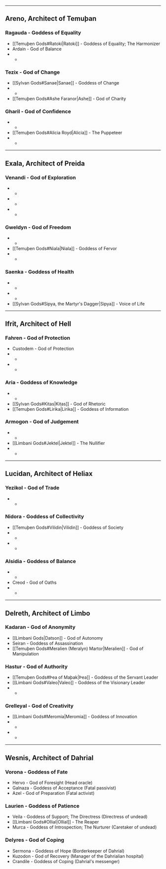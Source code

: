 - - -
## Areno, Architect of Temuþan

### Ragauda - Goddess of Equality

- [[Temuþen Gods#Ratoki|Ratoki]] - Goddess of Equality; The Harmonizer
- Ardain - God of Balance
- -
### Tezix - God of Change

- [[Sylvan Gods#Sanae|Sanae]] - Goddess of Change
- -
- [[Temuþen Gods#Ashe Faranor|Ashe]] - God of Charity
### Gharil - God of Confidence

- -
- [[Temuþen Gods#Alicia Royd|Alicia]] - The Puppeteer
- -
- - -
## Exala, Architect of Preida
### Venandi - God of Exploration

- -
- -
- -
### Gweldyn - God of Freedom

- -
- [[Temuþen Gods#Niala|Niala]] - Goddess of Fervor
- -
### Saenka - Goddess of Health

- -
- -
- [[Sylvan Gods#Sipya, the Martyr's Dagger|Sipya]] - Voice of Life
- - -
## Ifrit, Architect of Hell

### Fahren - God of Protection

- Custodem - God of Protection
- -
- -
### Aria - Goddess of Knowledge

- -
- [[Sylvan Gods#Kitas|Kitas]] - God of Rhetoric
- [[Temuþen Gods#Lirika|Lirika]] - Goddess of Information
### Armogon - God of Judgement

- -
- [[Limbani Gods#Jektel|Jektel]] - The Nullifier
- -
- - -
## Lucidan, Architect of Heliax

### Yezikol - God of Trade

- -

### Nidora - Goddess of Collectivity

- [[Temuþen Gods#Vilidin|Vilidin]] - Goddess of Society
- -
- -
### Alsidia - Goddess of Balance

- -
- Creod - God of Oaths
- -
- - -
## Delreth, Architect of Limbo

### Kadaran - God of Anonymity

- [[Limbani Gods|Datson]] - God of Autonomy
- Seiran - Goddess of Assassination
- [[Temuþen Gods#Meralien (Meralyn) Martor|Meralien]] - God of Manipulation

### Hastur - God of Authority

- [[Temuþen Gods#Þea of Maþak|Þea]] - Goddess of the Servant Leader
- [[Limbani Gods#Valeo|Valeo]] - Goddess of the Visionary Leader
- -

### Grelleyal - God of Creativity

- [[Limbani Gods#Meromia|Meromia]] - Goddess of Innovation
- -
- -
- - -
## Wesnis, Architect of Dahrial

### Vorona - Goddess of Fate

- Hervo - God of Foresight (Head oracle)
- Galnaza - Goddess of Acceptance (Fatal passivist)
- Azel - God of Preparation (Fatal activist)
### Laurien - Goddess of Patience

- Veila - Goddess of Support; The Directress (Directress of undead)
- [[Limbani Gods#Ollial|Ollial]] - The Reaper
- Murca - Goddess of Introspection; The Nurturer (Caretaker of undead)
### Delyres - God of Coping

- Sermona - Goddess of Hope (Borderkeeper of Dahrial)
- Kuzodon - God of Recovery (Manager of the Dahrialian hospital)
- Crandile - Goddess of Coping (Dahrial's messenger)